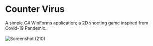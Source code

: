 # Counter Virus
A simple C# WinForms application; a 2D shooting game inspired from Covid-19 Pandemic.
<br>
<br>
![Screenshot (210)](https://user-images.githubusercontent.com/100475303/158325275-d61f7a42-7544-4d33-8612-03b185e130ed.png)
